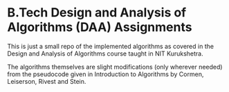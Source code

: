 # B.Tech Design and Analysis of Algorithms (DAA) Assignments

This is just a small repo of the implemented algorithms as covered in the Design and Analysis of Algorithms course taught in NIT Kurukshetra.

The algorithms themselves are slight modifications (only wherever needed) from the pseudocode given in Introduction to Algorithms by Cormen, Leiserson, Rivest and Stein.

